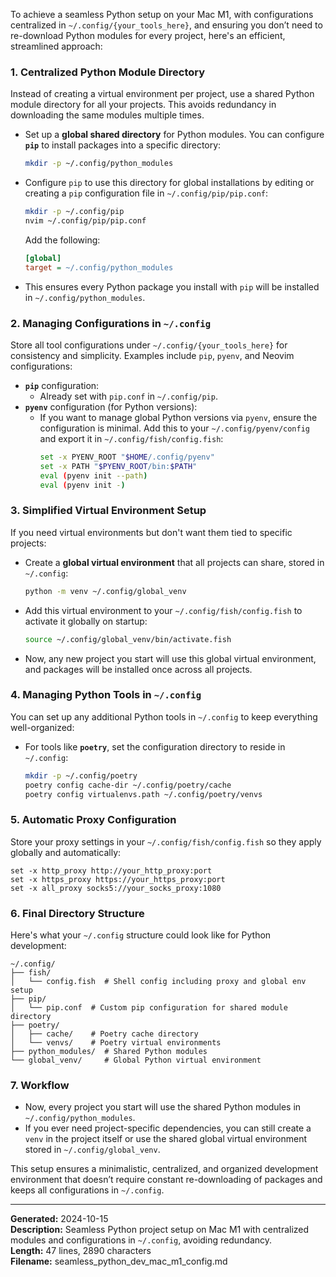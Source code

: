 To achieve a seamless Python setup on your Mac M1, with configurations centralized in `~/.config/{your_tools_here}`, and ensuring you don’t need to re-download Python modules for every project, here's an efficient, streamlined approach:

### 1. **Centralized Python Module Directory**

Instead of creating a virtual environment per project, use a shared Python module directory for all your projects. This avoids redundancy in downloading the same modules multiple times.

- Set up a **global shared directory** for Python modules. You can configure **`pip`** to install packages into a specific directory:
  ```bash
  mkdir -p ~/.config/python_modules
  ```
- Configure `pip` to use this directory for global installations by editing or creating a `pip` configuration file in `~/.config/pip/pip.conf`:
  ```bash
  mkdir -p ~/.config/pip
  nvim ~/.config/pip/pip.conf
  ```
  Add the following:
  ```ini
  [global]
  target = ~/.config/python_modules
  ```
- This ensures every Python package you install with `pip` will be installed in `~/.config/python_modules`.

### 2. **Managing Configurations in `~/.config`**

Store all tool configurations under `~/.config/{your_tools_here}` for consistency and simplicity. Examples include `pip`, `pyenv`, and Neovim configurations:

- **`pip`** configuration:
  - Already set with `pip.conf` in `~/.config/pip`.
- **`pyenv`** configuration (for Python versions):
  - If you want to manage global Python versions via `pyenv`, ensure the configuration is minimal. Add this to your `~/.config/pyenv/config` and export it in `~/.config/fish/config.fish`:
    ```bash
    set -x PYENV_ROOT "$HOME/.config/pyenv"
    set -x PATH "$PYENV_ROOT/bin:$PATH"
    eval (pyenv init --path)
    eval (pyenv init -)
    ```

### 3. **Simplified Virtual Environment Setup**

If you need virtual environments but don't want them tied to specific projects:

- Create a **global virtual environment** that all projects can share, stored in `~/.config`:
  ```bash
  python -m venv ~/.config/global_venv
  ```
- Add this virtual environment to your `~/.config/fish/config.fish` to activate it globally on startup:
  ```bash
  source ~/.config/global_venv/bin/activate.fish
  ```
- Now, any new project you start will use this global virtual environment, and packages will be installed once across all projects.

### 4. **Managing Python Tools in `~/.config`**

You can set up any additional Python tools in `~/.config` to keep everything well-organized:

- For tools like **`poetry`**, set the configuration directory to reside in `~/.config`:
  ```bash
  mkdir -p ~/.config/poetry
  poetry config cache-dir ~/.config/poetry/cache
  poetry config virtualenvs.path ~/.config/poetry/venvs
  ```

### 5. **Automatic Proxy Configuration**

Store your proxy settings in your `~/.config/fish/config.fish` so they apply globally and automatically:

```fish
set -x http_proxy http://your_http_proxy:port
set -x https_proxy https://your_https_proxy:port
set -x all_proxy socks5://your_socks_proxy:1080
```

### 6. **Final Directory Structure**

Here's what your `~/.config` structure could look like for Python development:

```
~/.config/
├── fish/
│   └── config.fish  # Shell config including proxy and global env setup
├── pip/
│   └── pip.conf  # Custom pip configuration for shared module directory
├── poetry/
│   ├── cache/    # Poetry cache directory
│   └── venvs/    # Poetry virtual environments
├── python_modules/  # Shared Python modules
└── global_venv/     # Global Python virtual environment
```

### 7. **Workflow**

- Now, every project you start will use the shared Python modules in `~/.config/python_modules`.
- If you ever need project-specific dependencies, you can still create a `venv` in the project itself or use the shared global virtual environment stored in `~/.config/global_venv`.

This setup ensures a minimalistic, centralized, and organized development environment that doesn’t require constant re-downloading of packages and keeps all configurations in `~/.config`.

---

**Generated:** 2024-10-15  
**Description:** Seamless Python project setup on Mac M1 with centralized modules and configurations in `~/.config`, avoiding redundancy.  
**Length:** 47 lines, 2890 characters  
**Filename:** seamless_python_dev_mac_m1_config.md
